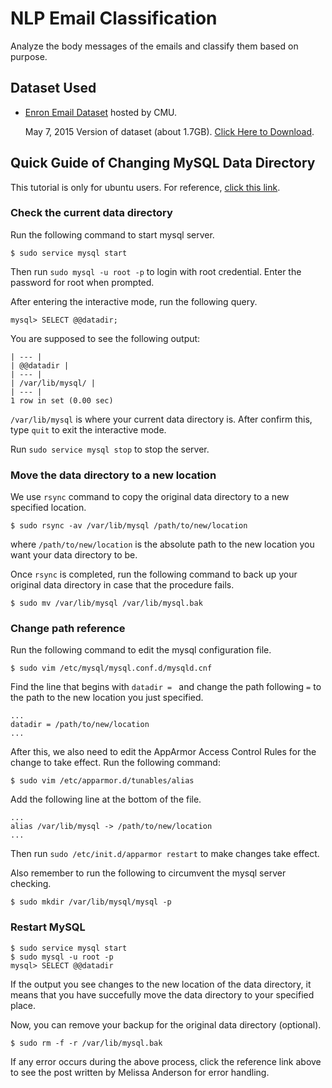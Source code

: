 # NLP Email Classification

Analyze the body messages of the emails and classify them based on purpose.


## Dataset Used

* [Enron Email Dataset](http://www.cs.cmu.edu/~enron/) hosted by CMU.

    May 7, 2015 Version of dataset (about 1.7GB). [Click Here to Download](http://www.cs.cmu.edu/~enron/enron_mail_20150507.tar.gz).


## Quick Guide of Changing MySQL Data Directory

This tutorial is only for ubuntu users. For reference, [click this link](https://www.digitalocean.com/community/tutorials/how-to-move-a-mysql-data-directory-to-a-new-location-on-ubuntu-16-04).

### Check the current data directory

Run the following command to start mysql server.

`$ sudo service mysql start`

Then run `sudo mysql -u root -p` to login with root credential. Enter the password for root when prompted.

After entering the interactive mode, run the following query.

`mysql> SELECT @@datadir;`

You are supposed to see the following output:

```
| --- |
| @@datadir |
| --- |
| /var/lib/mysql/ |
| --- |
1 row in set (0.00 sec)
```

`/var/lib/mysql` is where your current data directory is. After confirm this, type `quit` to exit the interactive mode.

Run `sudo service mysql stop` to stop the server.

### Move the data directory to a new location

We use `rsync` command to copy the original data directory to a new specified location.

`$ sudo rsync -av /var/lib/mysql /path/to/new/location`

where `/path/to/new/location` is the absolute path to the new location you want your data directory to be.

Once `rsync` is completed, run the following command to back up your original data directory in case that the procedure fails.

`$ sudo mv /var/lib/mysql /var/lib/mysql.bak`

### Change path reference

Run the following command to edit the mysql configuration file.

`$ sudo vim /etc/mysql/mysql.conf.d/mysqld.cnf`

Find the line that begins with `datadir = ` and change the path following `=` to the path to the new location you just specified.

```
...
datadir = /path/to/new/location
...
```

After this, we also need to edit the AppArmor Access Control Rules for the change to take effect. Run the following command:

`$ sudo vim /etc/apparmor.d/tunables/alias`

Add the following line at the bottom of the file.

```
...
alias /var/lib/mysql -> /path/to/new/location
...
```

Then run `sudo /etc/init.d/apparmor restart` to make changes take effect.

Also remember to run the following to circumvent the mysql server checking.

`$ sudo mkdir /var/lib/mysql/mysql -p`

### Restart MySQL

```
$ sudo service mysql start
$ sudo mysql -u root -p
mysql> SELECT @@datadir
```

If the output you see changes to the new location of the data directory, it means that you have succefully move the data directory to your specified place.

Now, you can remove your backup for the original data directory (optional).

`$ sudo rm -f -r /var/lib/mysql.bak`

If any error occurs during the above process, click the reference link above to see the post written by Melissa Anderson for error handling.
